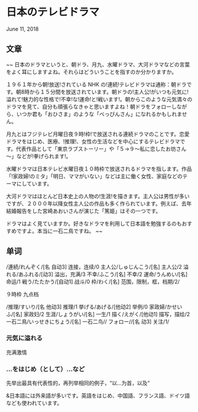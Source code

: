 # 日本のテレビドラマ 
June 11, 2018

## 文章
~~
日本のドラマというと、朝ドラ、月九、水曜ドラマ、大河ドラマなどの言葉をよく耳にしますよね。それらはどういうことを指すのか分かりますか。 

１９６１年から朝!放送!されている NHK の!連続!テレビドラマは通称：朝ドラです。朝8時から１５分間を放送されています。朝ドラの!主人公!がいつも元気に!溢れて!魅力的な性格で!不幸!な!運命!と!戦います!。朝からこのような元気満々のドラマを見て、自分も頑張らなきゃと思いますよね！朝ドラをフォローしながら、いつか君も「おひさま」のような「べっぴんさん」になれるかもしれません。 

月九とはフジテレビ月曜日夜９時!枠!で放送される連続ドラマのことです。恋愛ドラマをはじめ、医療、!推理!、女性の生活などを中心にするテレビドラマです。代表作品として「東京ラブストーリー」や「５→９～私に恋したお坊さん～」などが!拳げられます!。 

水曜ドラマは日本テレビ水曜日夜１０時枠で放送されるドラマを指します。作品「!家政婦!のミタ」「明日、ママがいない」などは主に働く女性、家庭などのテーマにしています。 

大河ドラマはほとんど日本史上の人物の!生涯!を描きます。主人公は男性が多いですが、２０００年以降女性主人公の作品も多く作られています。例えば、去年結婚報告をした宮崎あおいさんが演じた「篤姫」はその一つです。 

ドラマはよく見ていますか。好きなドラマを利用して日本語を勉強するのもおすすめですよ。本当に一石二鳥ですね。
~~

## 单词
/連続/れんぞく/[名 自动3] 连接，连续/0
主人公/しゅじんこう/[名] 主人公/2
溢れる/あふれる/[动3] 溢出，充满/3
不幸/ふこう/[名] 不幸/2
運命/うんめい/[名] 命运/1
戦う/たたかう/[自动1] 战斗/0
枠/わく/[名] 范围，限制，框，档期/2/

９時枠 九点档

/推理/すいり/[名 他动3] 推理/1
挙げる/あげる/[他动2] 举例/0
家政婦/かせいふ/[名] 家政妇/2
生涯/しょうがい/[名] 一生/1
描く/えがく/[他动1] 描写，描绘/2
一石二鳥/いっせきにちょう/[名] 一石二鸟//
フォロー//[名 动3] 关注/1/

### 元気に溢れる
充满激情

### …をはじめ（として）…など
先举出最具有代表性的，再列举相同的例子，“以…为首，以及”

&日本語には外来語が多いです。英語をはじめ、中国語、フランス語、ドイツ語なども使われています。
